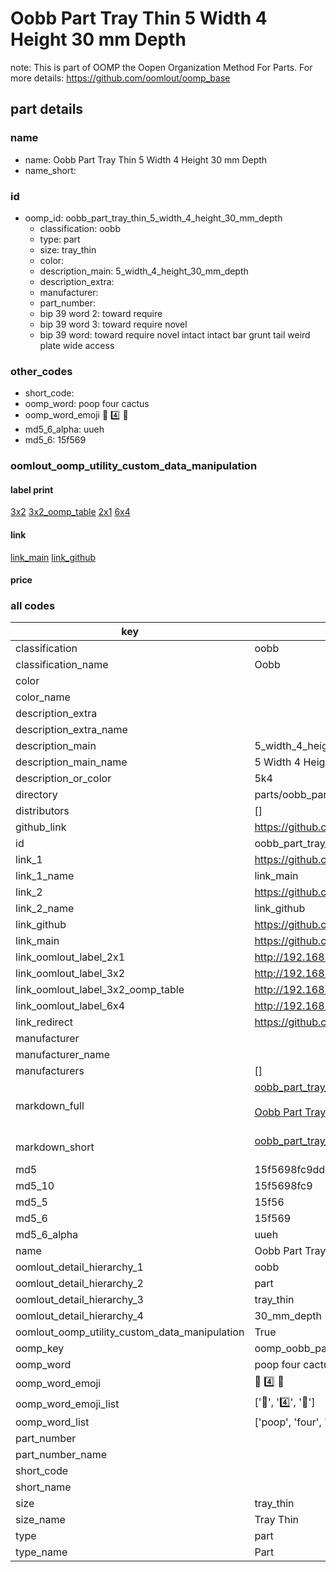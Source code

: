 # Oobb Part Tray Thin 5 Width 4 Height 30 mm Depth  

note: This is part of OOMP the Oopen Organization Method For Parts. For more details: https://github.com/oomlout/oomp_base

##  part details
  







### name
* name: Oobb Part Tray Thin 5 Width 4 Height 30 mm Depth
* name_short: 
### id
* oomp_id: oobb_part_tray_thin_5_width_4_height_30_mm_depth
  * classification: oobb
  * type: part
  * size: tray_thin
  * color: 
  * description_main: 5_width_4_height_30_mm_depth
  * description_extra: 
  * manufacturer: 
  * part_number: 
  * bip 39 word 2: toward require
  * bip 39 word 3: toward require novel
  * bip 39 word: toward require novel intact intact bar grunt tail weird plate wide access

### other_codes
* short_code: 
* oomp_word: poop four cactus
* oomp_word_emoji :poop: :four: :cactus:
* md5_6_alpha: uueh
* md5_6: 15f569






### oomlout_oomp_utility_custom_data_manipulation
#### label print
[3x2](http://192.168.1.245:1112/?label=oomp%20uueh)
[3x2_oomp_table](http://192.168.1.108:1112/?label=oomp%20uueh)
[2x1](http://192.168.1.242:1112/?label=oomp%20uueh)
[6x4](http://192.168.1.55:1112/?label=oomp%20uueh)    

#### link

[link_main](https://github.com/oomlout/oomlout_oomp_version_1_messy/tree/main/parts/oobb_part_tray_thin_5_width_4_height_30_mm_depth) [link_github](https://github.com/oomlout/oomlout_oomp_version_1_messy/tree/main/parts/oobb_part_tray_thin_5_width_4_height_30_mm_depth)                             

#### price







### all codes 
| key | value |  
| --- | --- |  
| classification | oobb |  
| classification_name | Oobb |  
| color |  |  
| color_name |  |  
| description_extra |  |  
| description_extra_name |  |  
| description_main | 5_width_4_height_30_mm_depth |  
| description_main_name | 5 Width 4 Height 30 mm Depth |  
| description_or_color | 5k4 |  
| directory | parts/oobb_part_tray_thin_5_width_4_height_30_mm_depth |  
| distributors | [] |  
| github_link | https://github.com/oomlout/oomlout_oomp_part_src/tree/main/parts/oobb_part_tray_thin_5_width_4_height_30_mm_depth |  
| id | oobb_part_tray_thin_5_width_4_height_30_mm_depth |  
| link_1 | https://github.com/oomlout/oomlout_oomp_version_1_messy/tree/main/parts/oobb_part_tray_thin_5_width_4_height_30_mm_depth |  
| link_1_name | link_main |  
| link_2 | https://github.com/oomlout/oomlout_oomp_version_1_messy/tree/main/parts/oobb_part_tray_thin_5_width_4_height_30_mm_depth |  
| link_2_name | link_github |  
| link_github | https://github.com/oomlout/oomlout_oomp_version_1_messy/tree/main/parts/oobb_part_tray_thin_5_width_4_height_30_mm_depth |  
| link_main | https://github.com/oomlout/oomlout_oomp_version_1_messy/tree/main/parts/oobb_part_tray_thin_5_width_4_height_30_mm_depth |  
| link_oomlout_label_2x1 | http://192.168.1.242:1112/?label=oomp%20uueh |  
| link_oomlout_label_3x2 | http://192.168.1.245:1112/?label=oomp%20uueh |  
| link_oomlout_label_3x2_oomp_table | http://192.168.1.108:1112/?label=oomp%20uueh |  
| link_oomlout_label_6x4 | http://192.168.1.55:1112/?label=oomp%20uueh |  
| link_redirect | https://github.com/oomlout/oomlout_oomp_version_1_messy/tree/main/parts/oobb_part_tray_thin_5_width_4_height_30_mm_depth |  
| manufacturer |  |  
| manufacturer_name |  |  
| manufacturers | [] |  
| markdown_full | [oobb_part_tray_thin_5_width_4_height_30_mm_depth](none)<br>[](none)<br>[Oobb Part Tray Thin 5 Width 4 Height 30 Mm Depth](none)<br><br> |  
| markdown_short | [oobb_part_tray_thin_5_width_4_height_30_mm_depth](none)<br><br> |  
| md5 | 15f5698fc9dd4ce449bac7592e2dc730 |  
| md5_10 | 15f5698fc9 |  
| md5_5 | 15f56 |  
| md5_6 | 15f569 |  
| md5_6_alpha | uueh |  
| name | Oobb Part Tray Thin 5 Width 4 Height 30 mm Depth |  
| oomlout_detail_hierarchy_1 | oobb |  
| oomlout_detail_hierarchy_2 | part |  
| oomlout_detail_hierarchy_3 | tray_thin |  
| oomlout_detail_hierarchy_4 | 30_mm_depth |  
| oomlout_oomp_utility_custom_data_manipulation | True |  
| oomp_key | oomp_oobb_part_tray_thin_5_width_4_height_30_mm_depth |  
| oomp_word | poop four cactus |  
| oomp_word_emoji | :poop: :four: :cactus: |  
| oomp_word_emoji_list | [':poop:', ':four:', ':cactus:'] |  
| oomp_word_list | ['poop', 'four', 'cactus'] |  
| part_number |  |  
| part_number_name |  |  
| short_code |  |  
| short_name |  |  
| size | tray_thin |  
| size_name | Tray Thin |  
| type | part |  
| type_name | Part |  
